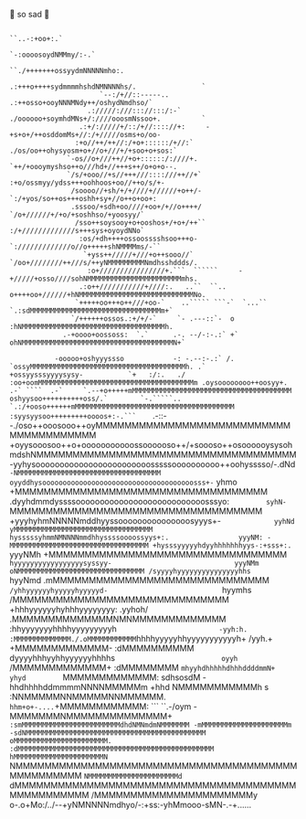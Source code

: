 🤍 so sad 🤍






                                                                                                                   
                                                               ``..-:+oo+:.`                                       
                                                            `-:oooosoydNMMmy/:-.`                                  
                                                        ``./+++++++ossyydmNNNNNmho:.                               
                                                       .:+++o++++sydmmmmhshdNMNNNNhs/.                `            
                          `--:/+//::-----..          .:++osso+ooyNNNMNdy++/oshydNmdhso/`                           
                       .://///:///::://:::/:-`      ./oooooo+soymhdMNs+/:////ooosmNssoo+.          `               
                     .:+/://///+/::/+//:::://+:     -+s+o+/++osddomMs+//:/+/////osms+o/oo-                         
                    :+o//++/++//:/+o+::::::/+//:`  ./os/oo++ohysyosm+o+//o+///+/+soo+o+sos:`                       
                  `-os//o+///++//+o+::::::/:////+.  `++/+oooymyshso++o///hd+//+++s++/o+o+o--.                      
                  `/s/+ooo//+s//+++///::::///++//+`  :+o/ossmyy/ydss+++oohhoos+oo//++o/s/+-                        
                   /soooo//+sh/+/+////+//////+o++/-   `:/+yos/so++os+++oshh+sy+//o++o+oo+:                         
                   .sssoo/+sdh+oo////+oo+/+//o++++/     `/o+//////+/+o/+soshhso/+yoosyy/`                          
                    /sso++soysooy+o+ooshos+/+o+/++``    :/+/////////////s+++sys+oyoydNNo`                          
                     :os/+dh++++ossoosssshsoo+++o-       `://///////////o//o+++++shNMMMMms/-``                     
                      `+yss++/////+///+o++sooo//`         `/oo+////////++///s/++yNMMMMMMMMMNmdhsshddds/.           
                       :o+////////////////+.```  ``````     -+/////+osso////sohNMMMMMMMMMMMMMMMMMMMMMMMmhs.        
                     .:o++///////////+////:.   ..``  ``..    o++++oo+//////+hNMMMMMMMMMMMMMMMMMMMMMMMMMMMMNo.      
                    `+++++oo+++o++///+oo-`    ..````` ```-`  `...``    `.:sdMMMMMMMMMMMMMMMMMMMMMMMMMMMMMMMMm+`    
                   `/++++++ossos.:+/+/-`     `- .---::`-  o             :hNMMMMMMMMMMMMMMMMMMMMMMMMMMMMMMMMMMMh.   
                 .-+oooo+oossoss:  `.`      .-. --/-:-.:` +`           ohNMMMMMMMMMMMMMMMMMMMMMMMMMMMMMMMMMMMMMN+` 
  ``            -ooooo+oshyyyssso            -: -.--:-.:` /.          `ossyMMMMMMMMMMMMMMMMMMMMMMMMMMMMMMMMMMMMMMh.
  .`            +ossyysssyyyysysy-           `+   :/:.   ./          :oo+oomMMMMMMMMMMMMMMMMMMMMMMMMMMMMMMMMMMMMMMm
               .oysoooooooo++oosyy+.          .-` ````  .-`     `.--+o+++++mMMMMMMMMMMMMMMMMMMMMMMMMMMMMMMMMMMMMMMM
               oshyysoo++++++++++oss/.`        `-.`````..   `.:/+ooso++++++mMMMMMMMMMMMMMMMMMMMMMMMMMMMMMMMMMMMMMMM
              :syysyysoo+++++++++oooos+:-.```     ``.-::--./oso++ooosooo++oyMMMMMMMMMMMMMMMMMMMMMMMMMMMMMMMMMMMMMMM
              +oyysooosoo++o+ooooooooooossoooooso++/+soooso++osoooooysysohmdshNMMMMMMMMMMMMMMMMMMMMMMMMMMMMMMMMMMMM
              -yyhysoooooooooooooooooooooooosssssoooooooooo++oohysssso/-.dNd` -NMMMMMMMMMMMMMMMMMMMMMMMMMMMMMMMMMMM
               oyyddhysooooooooooooooooooooooooooooooooooooosss+-`       yhmo  +MMMMMMMMMMMMMMMMMMMMMMMMMMMMMMMMMMM
               .dyyhdmmdyssssooooooooooooooooooooooooooosssyo:`          syhN- `MMMMMMMMMMMMMMMMMMMMMMMMMMMMMMMMMMM
                +yyyhyhmNNNNNmddhyyssooooooooooooooosyyys+-`             yyhNd  yMMMMMMMMMMMMMMMMMMMMMMMMMMMMMMMMMM
                 hysssssyhmmNMNNNNmmdhhyssssoooossyys+:.                 yyyNM: -MMMMMMMMMMMMMMMMMMMMMMMMMMMMMMMMMM
                 +hysssyyyyyhdyyhhhhhhhyys-:+sss+:.`                     yyyNMh  +MMMMMMMMMMMMMMMMMMMMMMMMMMMMMMMMM
                 `hyyyyyyyyyyyyyyyyysyssyy-                              yyyNMm   oNMMMMMMMMMMMMMMMMMMMMMMMMMMMMMMM
                  /syyyyhyyyyyyyyyyyyyyyhhs                             `hyyNmd    .mMMMMMMMMMMMMMMMMMMMMMMMMMMMMMM
                   `/yhhyyyyyyhyyyyyhyyyyyd-                            `hyymhs     /MMMMMMMMMMMMMMMMMMMMMMMMMMMMMM
                     +hhhyyyyyyhyhhhyyyyyyyy:                           .yyhoh/     .MMMMMMMMMMMMMMNMNMMMMMMMMMMMMM
                     :hhyyyyyyyhhhhyyyyyyyyyh`                          -yyh:h.     :MMMMMMMMMMMMMM./.oMMMMMMMMMMMM
                     `hhhhyyyyyhhyyyyyyyyyyyh+                          /yyh.+       +MMMMMMMMMMMMM-   :dMMMMMMMMMM
                      dyyyyhhhyyhhyyyyyyhhhhs`                          oyyh`        /MMMMMMMMMMMMM+     :dMMMMMMMM
                     `mhyyhdhhhhhdhhhddddmmN+                           yhyd         `MMMMMMMMMMMMM:       sdhsosdM
                     -hhdhhhhddmmmmNNNNMMMMMm                           +hhd          NMMMMMMMMMMMh               s
                      :NNMMMMMNNMMMMMNNMMMMMM.                          `hhm+o+-....`+MMMMMMMMMMMM:  ```   ``.-/oym
                      -MMMMMMMNMMMMMMMMMMMMMM+                        `:smMMMMMMMMMMMMMMMMMMMMMMMMdhdNMNmdmNMMMMMMM
                      -mMMMMMMMMMMMMMMMMMMMMMm                     -sdNMMMMMMMMMMMMMMMMMMMMMMMMMMMMMMMMMMMMMMMMMMMM
                      oMMMMMMMMMMMMMMMMMMMMMMM.                  :dMMMMMMMMMMMMMMMMMMMMMMMMMMMMMMMMMMMMMMMMMMMMMMMM
                      hMMMMMMMMMMMMMMMMMMMMMMN                  `NMMMMMMMMMMMMMMMMMMMMMMMMMMMMMMMMMMMMMMMMMMMMMMMMM
                     `NMMMMMMMMMMMMMMMMMMMMMMd                 `dMMMMMMMMMMMMMMMMMMMMMMMMMMMMMMMMMMMMMMMMMMMMMMMMMM
                      /MMMMMMMMMMMMMMMMMMMMMMy             o-.o+Mo:/../--+yNMNNNNmdhyo/-:+ss:-yhMmooo-sMN-.-+......
